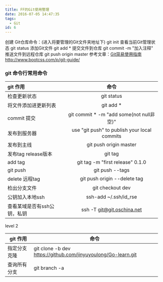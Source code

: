 ```yaml
---
title: FF的Git使用整理
date: 2016-07-05 14:47:35
tags: 
  - Git
id: 6
---
```

创建 Git仓库命令：(进入将要管理的Git文件夹地址下) git init
查看当前Git管理状态 git status
添加Git文件    git add *
提交文件到仓库 git commit  -m "加入注释"
推送文件到远程仓库     git push origin master
参考文章：<a href="http://www.bootcss.com/p/git-guide/" target="_blank" title="Git简易使用指南">Git简易使用指南</a> http://www.bootcss.com/p/git-guide/

### git 命令行常用命令


| git 作用 | 命令           |
| :---------- | :--------: |
| 检查更新状态      | git status |
|将文件添加进更新列表| git add * |
|commit 提交|git commit * -m "add some(not null非空)"|
|发布到服务器|use "git push" to publish your local commits|
|发布到主线 | git push origin master|
|发布tag release版本    |git tag |
|add tag  |git tag -m "first release" 0.1.0|
|git push |git push --tags|
| delete 远程tag |git push origin --delete tag|
| 检出分支文件 | git checkout dev|
| 公钥加入本地ssh|ssh-add ~/.ssh/id_rse|
| 查看某域是否有ssh公钥，私钥|ssh -T git@git.oschina.net|


level 2

| git 作用     | 命令                                                         |
| ------------ | ------------------------------------------------------------ |
| 指定分支克隆 | git clone -b dev https://github.com/jinyuyoulong/Go-learn.git |
| 查询所有分支 | git branch -a                                                |


